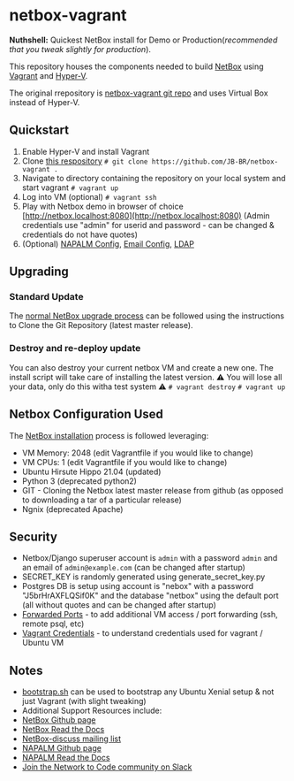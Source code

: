 # netbox-vagrant

**Nuthshell:** Quickest NetBox install for Demo or Production(*recommended that you tweak slightly for production*).

This repository houses the components needed to build [NetBox](https://github.com/digitalocean/netbox/) using [Vagrant](https://www.vagrantup.com/intro) and [Hyper-V](https://docs.microsoft.com/en-us/virtualization/hyper-v-on-windows/quick-start/enable-hyper-v).

The original rrepository is [netbox-vagrant git repo](https://github.com/ryanmerolle/netbox-vagrant/) and uses Virtual Box instead of Hyper-V.

## Quickstart

 1. Enable Hyper-V and install Vagrant
 2. Clone [this respository](https://github.com/JB-BR/netbox-vagrant) ```# git clone https://github.com/JB-BR/netbox-vagrant .``` 
 3. Navigate to directory containing the repository on your local system and start vagrant
```# vagrant up```
 4. Log into VM (optional)
```# vagrant ssh```
 5. Play with Netbox demo in browser of choice [http://netbox.localhost:8080](http://netbox.localhost:8080) (Admin credentials use "admin" for userid and password - can be changed & credentials do not have quotes)
 6. (Optional) [NAPALM Config](http://netbox.readthedocs.io/en/stable/configuration/optional-settings/#napalm_username), [Email Config](http://netbox.readthedocs.io/en/stable/configuration/optional-settings/#email), [LDAP](http://netbox.readthedocs.io/en/stable/installation/ldap/)

## Upgrading

### Standard Update
The [normal NetBox upgrade process](https://github.com/digitalocean/netbox/blob/develop/docs/installation/upgrading.md) can be followed using the instructions to Clone the Git Repository (latest master release).

### Destroy and re-deploy update
You can also destroy your current netbox VM and create a new one. The install script will take care of installing the latest version. 
⚠️ You will lose all your data, only do this witha test system ⚠️
```# vagrant destroy```
```# vagrant up```

## Netbox Configuration Used
The [NetBox installation](https://github.com/digitalocean/netbox/blob/develop/docs/installation/netbox.md) process is followed leveraging:

* VM Memory: 2048 (edit Vagrantfile if you would like to change)
* VM CPUs: 1 (edit Vagrantfile if you would like to change)
* Ubuntu Hirsute Hippo 21.04 (updated)
* Python 3 (deprecated python2)
* GIT - Cloning the Netbox latest master release from github (as opposed to downloading a tar of a particular release)
* Ngnix (deprecated Apache)

## Security
* Netbox/Django superuser account is ```admin``` with a password ```admin``` and an email of ```admin@example.com``` (can be changed after startup)
* SECRET_KEY is randomly generated using generate_secret_key.py
* Postgres DB is setup using account is "nebox" with a password "J5brHrAXFLQSif0K" and the database "netbox" using the default port (all without quotes and can be changed after startup)
* [Forwarded Ports](https://www.vagrantup.com/docs/networking/forwarded_ports.html) - to add additional VM access / port forwarding (ssh, remote psql, etc)
* [Vagrant Credentials](https://www.vagrantup.com/docs/boxes/base.html#default-user-settings) - to understand credentials used for vagrant / Ubuntu VM

## Notes
* [bootstrap.sh](bootstrap.sh) can be used to bootstrap any Ubuntu Xenial setup & not just Vagrant (with slight tweaking)
* Additional Support Resources include:
 * [NetBox Github page](https://github.com/digitalocean/netbox/)
 * [NetBox Read the Docs](http://netbox.readthedocs.io/en/stable/)
 * [NetBox-discuss mailing list](https://groups.google.com/forum/#!forum/netbox-discuss)
 * [NAPALM Github page](https://github.com/napalm-automation/napalm/)
 * [NAPALM Read the Docs](https://napalm.readthedocs.io/)
 * [Join the Network to Code community on Slack](https://networktocode.herokuapp.com)